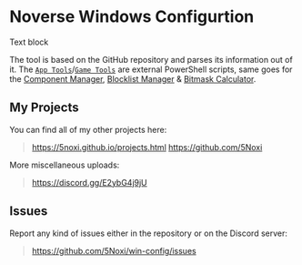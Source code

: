 # Noverse Windows Configurtion

Text block

The tool is based on the GitHub repository and parses its information out of it. The [`App Tools`](https://github.com/5Noxi/app-tools)/[`Game Tools`](https://github.com/5Noxi/game-tools) are external PowerShell scripts, same goes for the [Component Manager](https://github.com/5Noxi/comp-mgr), [Blocklist Manager](https://github.com/5Noxi/blocklist-mgr) & [Bitmask Calculator](https://github.com/5Noxi/bitmask-calc).

## My Projects

You can find all of my other projects here:
> https://5noxi.github.io/projects.html
> https://github.com/5Noxi

More miscellaneous uploads:
> https://discord.gg/E2ybG4j9jU

## Issues

Report any kind of issues either in the repository or on the Discord server:
> https://github.com/5Noxi/win-config/issues